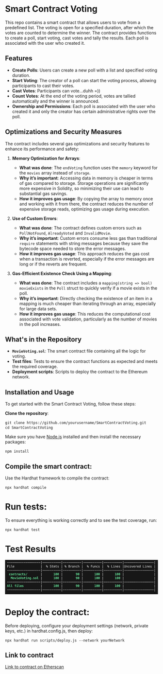 # Smart Contract Voting

This repo contains a smart contract that allows users to vote from a predefined list. The voting is open for a specified duration, after which the votes are counted to determine the winner. The contract provides functions to create a poll, start voting, cast votes and tally the results. Each poll is associated with the user who created it.

## Features

- **Create Polls**: Users can create a new poll with a list and specified voting duration.
- **Start Voting**: The creator of a poll can start the voting process, allowing participants to cast their votes.
- **Cast Votes**: Participants can vote...duhh =))
- **Count Votes**: At the end of the voting period, votes are tallied automatically and the winner is announced.
- **Ownership and Permissions**: Each poll is associated with the user who created it and only the creator has certain administrative rights over the poll.

## Optimizations and Security Measures

The contract includes several gas optimizations and security features to enhance its performance and safety:

1. **Memory Optimization for Arrays**:

   - **What was done**: The `endVoting` function uses the `memory` keyword for the `movies` array instead of `storage`.
   - **Why it’s important**: Accessing data in memory is cheaper in terms of gas compared to storage. Storage operations are significantly more expensive in Solidity, so minimizing their use can lead to substantial gas savings.
   - **How it improves gas usage**: By copying the array to memory once and working with it from there, the contract reduces the number of expensive storage reads, optimizing gas usage during execution.

2. **Use of Custom Errors**:

   - **What was done**: The contract defines custom errors such as `PollNotFound`, `AlreadyVoted` and `InvalidMovie`.
   - **Why it’s important**: Custom errors consume less gas than traditional `require` statements with string messages because they save the bytecode space needed to store the error messages.
   - **How it improves gas usage**: This approach reduces the gas cost when a transaction is reverted, especially if the error messages are long or if the reverts are frequent.

3. **Gas-Efficient Existence Check Using a Mapping**:

   - **What was done**: The contract includes a `mapping(string => bool) movieExists` in the `Poll` struct to quickly verify if a movie exists in the poll.
   - **Why it’s important**: Directly checking the existence of an item in a mapping is much cheaper than iterating through an array, especially for large data sets.
   - **How it improves gas usage**: This reduces the computational cost associated with vote validation, particularly as the number of movies in the poll increases.

## What's in the Repository

- **`MovieVoting.sol`**: The smart contract file containing all the logic for voting.
- **Test files**: Tests to ensure the contract functions as expected and meets the required coverage.
- **Deployment scripts**: Scripts to deploy the contract to the Ethereum network.

## Installation and Usage

To get started with the Smart Contract Voting, follow these steps:

**Clone the repository**:

```
git clone https://github.com/yourusername/SmartContractVoting.git
cd SmartContractVoting
```

Make sure you have [Node.js](https://nodejs.org/) installed and then install the necessary packages:

```
npm install
```

## Compile the smart contract:

Use the Hardhat framework to compile the contract:

```
npx hardhat compile
```

# Run tests:

To ensure everything is working correctly and to see the test coverage, run:

```
npx hardhat test
```

# Test Results

![Hardhat Coverage](img/hardhat-coverage.jpg)

# Deploy the contract:

Before deploying, configure your deployment settings (network, private keys, etc.) in hardhat.config.js, then deploy:

```
npx hardhat run scripts/deploy.js --network yourNetwork
```

## Link to contract

[Link to contract on Etherscan](https://sepolia.etherscan.io/address/0x4D616D7c038c192fC7BCAFA1a1d037B2540F199e#code)
